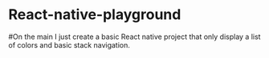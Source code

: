 # React-native-playground 

#On the main I just create a basic React native project that only display a list of colors and basic stack navigation.
